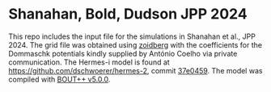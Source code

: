 # Shanahan, Bold, Dudson JPP 2024
This repo includes the input file for the simulations in Shanahan et al., JPP 2024. The grid file was obtained using [zoidberg](https://github.com/boutproject/zoidberg) with the coefficients for the Dommaschk potentials kindly supplied by António Coelho via private communication. The Hermes-i model is found at https://github.com/dschwoerer/hermes-2, commit [37e0459](https://github.com/dschwoerer/hermes-2/commit/37e045925378e20447457f5e911e4a4d926d34a9).  The model was compiled with [BOUT++ v5.0.0](https://github.com/boutproject/BOUT-dev).
